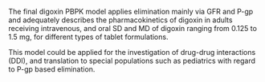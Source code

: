 The final digoxin PBPK model applies elimination mainly via GFR and P-gp and adequately describes the pharmacokinetics of digoxin in adults receiving intravenous, and oral SD and MD of digoxin ranging from 0.125 to 1.5 mg, for different types of tablet formulations. 

This model could be applied for the investigation of drug-drug interactions (DDI), and translation to special populations such as pediatrics with regard to P-gp based elimination.

